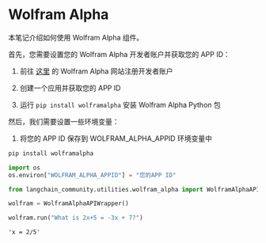 # Wolfram Alpha

本笔记介绍如何使用 Wolfram Alpha 组件。

首先，您需要设置您的 Wolfram Alpha 开发者账户并获取您的 APP ID：

1. 前往 [这里](https://developer.wolframalpha.com/) 的 Wolfram Alpha 网站注册开发者账户

2. 创建一个应用并获取您的 APP ID

3. 运行 `pip install wolframalpha` 安装 Wolfram Alpha Python 包

然后，我们需要设置一些环境变量：

1. 将您的 APP ID 保存到 WOLFRAM_ALPHA_APPID 环境变量中

```python
pip install wolframalpha
```

```python
import os
os.environ["WOLFRAM_ALPHA_APPID"] = "您的APP ID"
```

```python
from langchain_community.utilities.wolfram_alpha import WolframAlphaAPIWrapper
```

```python
wolfram = WolframAlphaAPIWrapper()
```

```python
wolfram.run("What is 2x+5 = -3x + 7?")
```

```output
'x = 2/5'
```